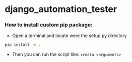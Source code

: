 # django_automation_tester


### How to install custom pip package:

- Open a terminal and locate were the setup.py directory

```bash
pip install -e .
```

- Then you can run the script like: `creata <arguments>` 